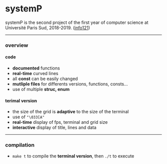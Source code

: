 # systemP

systemP is the second project of the first year of computer science at Université Paris Sud, 2018-2019. ([info121](https://www.lri.fr/~hivert/COURS/Info121/projet-lapins.pdf))

---
### overview

#### code
* **documented** functions
* **real-time** curved lines
* all **const** can be easily changed
* **mutliple files** for differents versions, functions, consts...
* use of multiple **struc, enum**

#### terimal version
* the size of the grid is **adaptive** to the size of the terminal
* use of ```"\033[A"```
* **real-time** display of fps, terminal and grid size
* **interactive** display of title, lines and data

---
### compilation

* `make t` to compile the **terminal version**, then `./t` to execute
